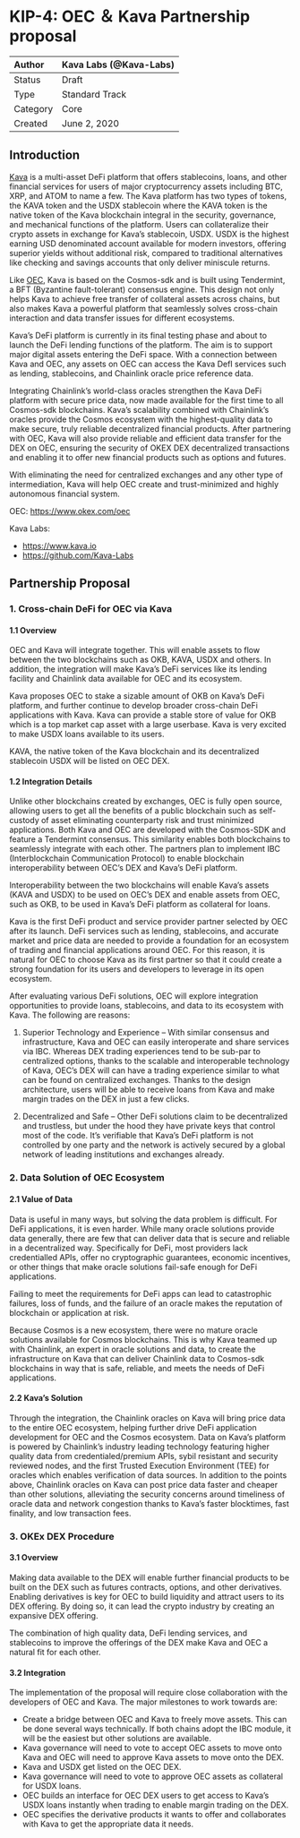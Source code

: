 # KIP-4: OEC ＆ Kava Partnership proposal

| Author   | Kava Labs (@Kava-Labs) |
| :------- | ---------------------- |
| Status   | Draft                  |
| Type     | Standard Track         |
| Category | Core                   |
| Created  | June 2, 2020           |

## Introduction

[Kava](https://www.kava.io/) is a multi-asset DeFi platform that offers stablecoins, loans, and other financial services for users of major cryptocurrency assets including BTC, XRP, and ATOM to name a few. The Kava platform has two types of tokens, the KAVA token and the USDX stablecoin where the KAVA token is the native token of the Kava blockchain integral in the security, governance, and mechanical functions of the platform. Users can collateralize their crypto assets in exchange for Kava’s stablecoin, USDX. USDX is the highest earning USD denominated account available for modern investors, offering superior yields without additional risk, compared to traditional alternatives like checking and savings accounts that only deliver miniscule returns.

Like [OEC](https://www.okex.com/oec), Kava is based on the Cosmos-sdk and is built using Tendermint, a BFT (Byzantine fault-tolerant) consensus engine. This design not only helps Kava to achieve free transfer of collateral assets across chains, but also makes Kava a powerful platform that seamlessly solves cross-chain interaction and data transfer issues for different ecosystems.

Kava’s DeFi platform is currently in its final testing phase and about to launch the DeFi lending functions of the platform. The aim is to support major digital assets entering the DeFi space. With a connection between Kava and OEC, any assets on OEC can access the Kava DefI services such as lending, stablecoins, and Chainlink oracle price reference data.

Integrating Chainlink’s world-class oracles strengthen the Kava DeFi platform with secure price data, now made available for the first time to all Cosmos-sdk blockchains. Kava’s scalability combined with Chainlink’s oracles provide the Cosmos ecosystem with the highest-quality data to make secure, truly reliable decentralized financial products. After partnering with OEC, Kava will also provide reliable and efficient data transfer for the DEX on OEC, ensuring the security of OKEX DEX decentralized transactions and enabling it to offer new financial products such as options and futures.

With eliminating the need for centralized exchanges and any other type of intermediation, Kava will help OEC create and trust-minimized and highly autonomous financial system.

OEC: https://www.okex.com/oec

Kava Labs:

- https://www.kava.io
- https://github.com/Kava-Labs

## Partnership Proposal

### 1. Cross-chain DeFi for OEC via Kava

#### 1.1 Overview
OEC and Kava will integrate together. This will enable assets to flow between the two blockchains such as OKB, KAVA, USDX and others. In addition, the integration will make Kava’s DeFi services like its lending facility and Chainlink data available for OEC and its ecosystem.

Kava proposes OEC to stake a sizable amount of OKB on Kava’s DeFi platform, and further continue to develop broader cross-chain DeFi applications with Kava. Kava can provide a stable store of value for OKB which is a top market cap asset with a large userbase. Kava is very excited to make USDX loans available to its users.

KAVA, the native token of the Kava blockchain and its decentralized stablecoin USDX will be listed on OEC DEX.

#### 1.2 Integration Details
Unlike other blockchains created by exchanges, OEC is fully open source, allowing users to get all the benefits of a public blockchain such as self-custody of asset eliminating counterparty risk and trust minimized applications. Both Kava and OEC are developed with the Cosmos-SDK and feature a Tendermint consensus. This similarity enables both blockchains to seamlessly integrate with each other. The partners plan to implement IBC (Interblockchain Communication Protocol) to enable blockchain interoperability between OEC’s DEX and Kava’s DeFi platform.

Interoperability between the two blockchains will enable Kava’s assets (KAVA and USDX) to be used on OEC’s DEX and enable assets from OEC, such as OKB, to be used in Kava’s DeFi platform as collateral for loans.

Kava is the first DeFi product and service provider partner selected by OEC after its launch. DeFi services such as lending, stablecoins, and accurate market and price data are needed to provide a foundation for an ecosystem of trading and financial applications around OEC. For this reason, it is natural for OEC to choose Kava as its first partner so that it could create a strong foundation for its users and developers to leverage in its open ecosystem.

After evaluating various DeFi solutions, OEC will explore integration opportunities to provide loans, stablecoins, and data to its ecosystem with Kava.  The following are reasons:

1. Superior Technology and Experience – With similar consensus and infrastructure, Kava and OEC can easily interoperate and share services via IBC. Whereas DEX trading experiences tend to be sub-par to centralized options, thanks to the scalable and interoperable technology of Kava, OEC’s DEX will can have a trading experience similar to what can be found on centralized exchanges. Thanks to the design architecture, users will be able to receive loans from Kava and make margin trades on the DEX in just a few clicks.

2. Decentralized and Safe – Other DeFi solutions claim to be decentralized and trustless, but under the hood they have private keys that control most of the code. It’s verifiable that Kava’s DeFi platform is not controlled by one party and the network is actively secured by a global network of leading institutions and exchanges already.

### 2. Data Solution of OEC Ecosystem

#### 2.1 Value of Data
Data is useful in many ways, but solving the data problem is difficult. For DeFi applications, it is even harder. While many oracle solutions provide data generally, there are few that can deliver data that is secure and reliable in a decentralized way. Specifically for DeFi, most providers lack credentialled APIs, offer no cryptographic guarantees, economic incentives, or other things that make oracle solutions fail-safe enough for DeFi applications.

Failing to meet the requirements for DeFi apps can lead to catastrophic failures, loss of funds, and the failure of an oracle makes the reputation of blockchain or application at risk.

Because Cosmos is a new ecosystem, there were no mature oracle solutions available for Cosmos blockchains. This is why Kava teamed up with Chainlink, an expert in oracle solutions and data, to create the infrastructure on Kava that can deliver Chainlink data to Cosmos-sdk blockchains  in way that is safe, reliable, and meets the needs of DeFi applications.

#### 2.2 Kava’s Solution
Through the integration, the Chainlink oracles on Kava will bring price data to the entire OEC ecosystem, helping further drive DeFi application development for OEC and the Cosmos ecosystem. Data on Kava’s platform is powered by Chainlink’s industry leading technology featuring higher quality data from credentialed/premium APIs, sybil resistant and security reviewed nodes, and the first Trusted Execution Environment (TEE) for oracles which enables verification of data sources. In addition to the points above, Chainlink oracles on Kava can post price data faster and cheaper than other solutions, alleviating the security concerns around timeliness of oracle data and network congestion thanks to Kava’s faster blocktimes, fast finality, and low transaction fees.


### 3. OKEx DEX Procedure

#### 3.1 Overview
Making data available to the DEX will enable further financial products to be built on the DEX such as futures contracts, options, and other derivatives. Enabling derivatives is key for OEC to build liquidity and attract users to its DEX offering. By doing so, it can lead the crypto industry by creating an expansive DEX offering.

The combination of high quality data, DeFi lending services, and stablecoins to improve the offerings of the DEX make Kava and OEC a natural fit for each other.

#### 3.2 Integration
The implementation of the proposal will require close collaboration with the developers of OEC and Kava. The major milestones to work towards are:
- Create a bridge between OEC and Kava to freely move assets. This can be done several ways technically. If both chains adopt the IBC module, it will be the easiest but other solutions are available.
- Kava governance will need to vote to accept OEC assets to move onto Kava and OEC will need to approve Kava assets to move onto the DEX.
- Kava and USDX get listed on the OEC DEX.
- Kava governance will need to vote to approve OEC assets as collateral for USDX loans.
- OEC builds an interface for OEC DEX users to get access to Kava’s USDX loans instantly when trading to enable margin trading on the DEX.
- OEC specifies the derivative products it wants to offer and collaborates with Kava to get the appropriate data it needs.
